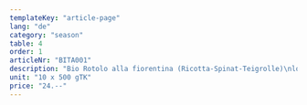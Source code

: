 ```yaml
---
templateKey: "article-page"
lang: "de"
category: "season"
table: 4
order: 1
articleNr: "BITA001"
description: "Bio Rotolo alla fiorentina (Ricotta-Spinat-Teigrolle)\nlose schockgefroren"
unit: "10 x 500 gTK"
price: "24.--"
---
```

